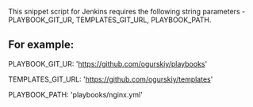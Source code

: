 This snippet script for Jenkins requires the following string parameters - PLAYBOOK_GIT_UR, TEMPLATES_GIT_URL, PLAYBOOK_PATH.

For example:
---------------------
PLAYBOOK_GIT_UR: 'https://github.com/ogurskiy/playbooks' 

TEMPLATES_GIT_URL: 'https://github.com/ogurskiy/templates'

PLAYBOOK_PATH: 'playbooks/nginx.yml'
